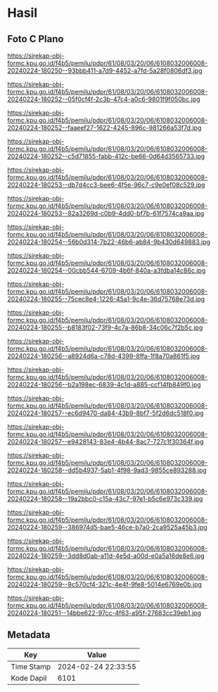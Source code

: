 # Hasil

## Foto C Plano

https://sirekap-obj-formc.kpu.go.id/f4b5/pemilu/pdpr/61/08/03/20/06/6108032006008-20240224-180250--93bbb411-a7d9-4452-a7fd-5a28f0806df3.jpg

https://sirekap-obj-formc.kpu.go.id/f4b5/pemilu/pdpr/61/08/03/20/06/6108032006008-20240224-180252--05f0cf4f-2c3b-47c4-a0c6-9801f9f050bc.jpg

https://sirekap-obj-formc.kpu.go.id/f4b5/pemilu/pdpr/61/08/03/20/06/6108032006008-20240224-180252--faaeef27-1622-4245-896c-981266a53f7d.jpg

https://sirekap-obj-formc.kpu.go.id/f4b5/pemilu/pdpr/61/08/03/20/06/6108032006008-20240224-180252--c5d71855-fabb-412c-be66-0d64d3565733.jpg

https://sirekap-obj-formc.kpu.go.id/f4b5/pemilu/pdpr/61/08/03/20/06/6108032006008-20240224-180253--db7d4cc3-bee6-4f5e-96c7-c9e0ef08c529.jpg

https://sirekap-obj-formc.kpu.go.id/f4b5/pemilu/pdpr/61/08/03/20/06/6108032006008-20240224-180253--82a3269d-c0b9-4dd0-bf7b-61f7574ca9aa.jpg

https://sirekap-obj-formc.kpu.go.id/f4b5/pemilu/pdpr/61/08/03/20/06/6108032006008-20240224-180254--56b0d314-7b22-46b6-ab84-9b430d649883.jpg

https://sirekap-obj-formc.kpu.go.id/f4b5/pemilu/pdpr/61/08/03/20/06/6108032006008-20240224-180254--00cbb544-6709-4b6f-840a-a3fdba14c86c.jpg

https://sirekap-obj-formc.kpu.go.id/f4b5/pemilu/pdpr/61/08/03/20/06/6108032006008-20240224-180255--75cec8e4-1226-45a1-9c4e-36d75768e73d.jpg

https://sirekap-obj-formc.kpu.go.id/f4b5/pemilu/pdpr/61/08/03/20/06/6108032006008-20240224-180255--b8183f02-73f9-4c7a-86b8-34c06c7f2b5c.jpg

https://sirekap-obj-formc.kpu.go.id/f4b5/pemilu/pdpr/61/08/03/20/06/6108032006008-20240224-180256--a8924d6a-c78d-4399-8ffa-1f8a70a861f5.jpg

https://sirekap-obj-formc.kpu.go.id/f4b5/pemilu/pdpr/61/08/03/20/06/6108032006008-20240224-180256--b2a198ec-6839-4c1d-a885-ccf14fb849f0.jpg

https://sirekap-obj-formc.kpu.go.id/f4b5/pemilu/pdpr/61/08/03/20/06/6108032006008-20240224-180257--ec6d9470-da84-43b9-8bf7-5f2d6dc518f0.jpg

https://sirekap-obj-formc.kpu.go.id/f4b5/pemilu/pdpr/61/08/03/20/06/6108032006008-20240224-180257--e9428143-83e4-4b44-8ac7-727c1f30364f.jpg

https://sirekap-obj-formc.kpu.go.id/f4b5/pemilu/pdpr/61/08/03/20/06/6108032006008-20240224-180258--dd5b4937-5ab1-4f98-9ad3-9855ce893288.jpg

https://sirekap-obj-formc.kpu.go.id/f4b5/pemilu/pdpr/61/08/03/20/06/6108032006008-20240224-180258--19a2bbc0-c15a-43c7-97e1-b5c6e973c339.jpg

https://sirekap-obj-formc.kpu.go.id/f4b5/pemilu/pdpr/61/08/03/20/06/6108032006008-20240224-180259--386974d5-bae5-46ce-b7a0-2ca9525a45b3.jpg

https://sirekap-obj-formc.kpu.go.id/f4b5/pemilu/pdpr/61/08/03/20/06/6108032006008-20240224-180259--3dd8d0ab-a11d-4e5d-a00d-e0a5a16de8e6.jpg

https://sirekap-obj-formc.kpu.go.id/f4b5/pemilu/pdpr/61/08/03/20/06/6108032006008-20240224-180259--8c570cf4-321c-4e4f-9fe8-5014e6769e0b.jpg

https://sirekap-obj-formc.kpu.go.id/f4b5/pemilu/pdpr/61/08/03/20/06/6108032006008-20240224-180251--14bbe622-97cc-4f63-a95f-27683cc39eb1.jpg


## Metadata

| Key        | Value               |
| ---------- | ------------------- |
| Time Stamp | 2024-02-24 22:33:55 |
| Kode Dapil | 6101                |



